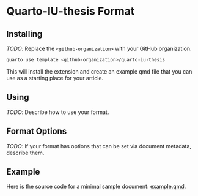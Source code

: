 # Quarto-IU-thesis Format

## Installing

*TODO*: Replace the `<github-organization>` with your GitHub organization.

```bash
quarto use template <github-organization>/quarto-iu-thesis
```

This will install the extension and create an example qmd file that you can use as a starting place for your article.

## Using

*TODO*: Describe how to use your format.

## Format Options

*TODO*: If your format has options that can be set via document metadata, describe them.

## Example

Here is the source code for a minimal sample document: [example.qmd](example.qmd).

